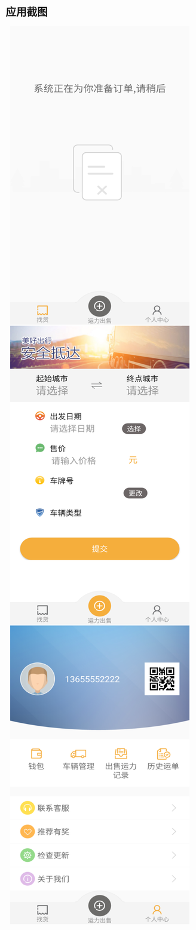 # 应用截图
<div align=center><img width="480" height="800" src="https://github.com/121880399/mvpdriver/blob/master/doc/screen1.png"/></div>
<div align=center><img width="480" height="800" src="https://github.com/121880399/mvpdriver/blob/master/doc/screen2.png"/></div>
<div align=center><img width="480" height="800" src="https://github.com/121880399/mvpdriver/blob/master/doc/screen3.png"/></div>
